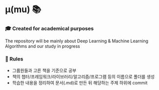 # &mu;(mu)   :books:

### :mortar_board: Created for academical purposes
The repository will be mainly about Deep Learning & Machine Learning Algorithms and our study in progress

### :no_entry_sign: Rules
* 그룹원들과 고른 책을 기준으로 공부
* 책의 챕터/프레임워크/라이브러리/알고리즘/프로그램 등의 이름으로 폴더를 생성
* 학습한 내용을 정리하여 문서(.md)로 만든 뒤 해당하는 주제 하위에 commit


